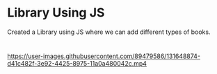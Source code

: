 # Library Using JS
 Created a Library using JS where we can add different types of books.
 
#
https://user-images.githubusercontent.com/89479586/131648874-d41c482f-3e92-4425-8975-11a0a480042c.mp4
